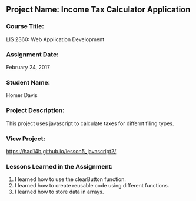 ## Project Name:  Income Tax Calculator Application

### Course Title:
LIS 2360:  Web Application Development

### Assignment Date:  
February 24, 2017

### Student Name:  
Homer Davis

### Project Description:
This project uses javascript to calculate taxes for differnt filing types.

### View Project:
https://had14b.github.io/lesson5_javascript2/

### Lessons Learned in the Assignment:
1. I learned how to use the clearButton function.
2. I learned how to create reusable code using different functions.
3. I learned how to store data in arrays.
